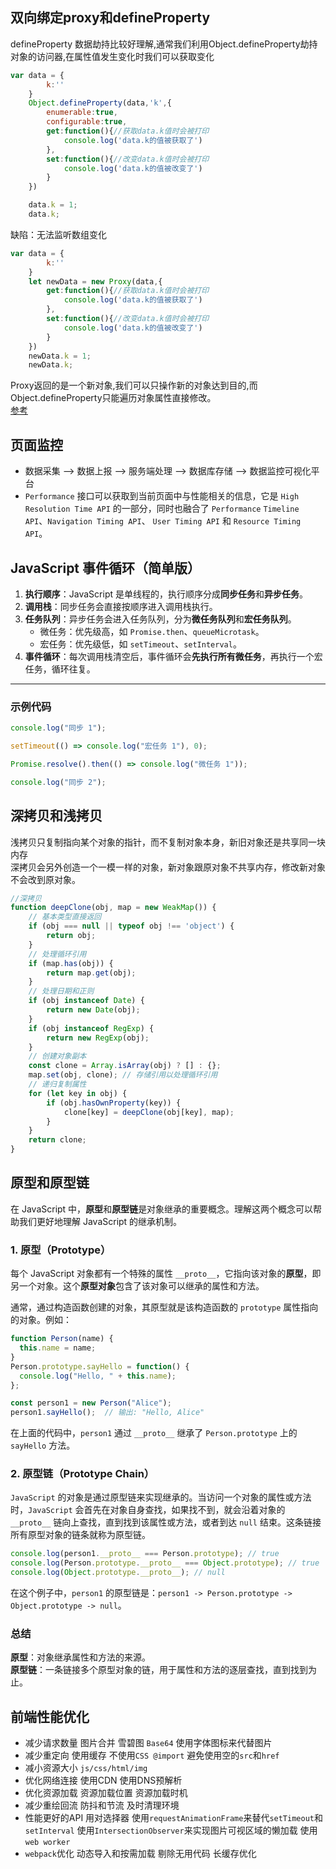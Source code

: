 ## 双向绑定proxy和defineProperty
defineProperty 数据劫持比较好理解,通常我们利用Object.defineProperty劫持对象的访问器,在属性值发生变化时我们可以获取变化
```javascript
var data = {
        k:''
    }
    Object.defineProperty(data,'k',{
        enumerable:true,
        configurable:true,
        get:function(){//获取data.k值时会被打印
            console.log('data.k的值被获取了')
        },
        set:function(){//改变data.k值时会被打印
            console.log('data.k的值被改变了')
        }
    })

    data.k = 1;
    data.k;
```
缺陷：无法监听数组变化

```javascript
var data = {
        k:''
    }
    let newData = new Proxy(data,{
        get:function(){//获取data.k值时会被打印
            console.log('data.k的值被获取了')
        },
        set:function(){//改变data.k值时会被打印
            console.log('data.k的值被改变了')
        }
    })
    newData.k = 1;
    newData.k;
```
Proxy返回的是一个新对象,我们可以只操作新的对象达到目的,而Object.defineProperty只能遍历对象属性直接修改。  
[参考](https://www.jianshu.com/p/2df6dcddb0d7)

## 页面监控
* 数据采集 --> 数据上报 --> 服务端处理 --> 数据库存储 --> 数据监控可视化平台
* `Performance` 接口可以获取到当前页面中与性能相关的信息，它是 `High Resolution Time API` 的一部分，同时也融合了 `Performance` `Timeline API`、`Navigation Timing API`、 `User Timing API` 和 `Resource Timing API`。

## JavaScript 事件循环（简单版）

1. **执行顺序**：JavaScript 是单线程的，执行顺序分成**同步任务**和**异步任务**。
2. **调用栈**：同步任务会直接按顺序进入调用栈执行。
3. **任务队列**：异步任务会进入任务队列，分为**微任务队列**和**宏任务队列**。
    - 微任务：优先级高，如 `Promise.then`、`queueMicrotask`。
    - 宏任务：优先级低，如 `setTimeout`、`setInterval`。
4. **事件循环**：每次调用栈清空后，事件循环会**先执行所有微任务**，再执行一个宏任务，循环往复。

---

### 示例代码

```javascript
console.log("同步 1");

setTimeout(() => console.log("宏任务 1"), 0);

Promise.resolve().then(() => console.log("微任务 1"));

console.log("同步 2");
```

## 深拷贝和浅拷贝
浅拷贝只复制指向某个对象的指针，而不复制对象本身，新旧对象还是共享同一块内存  
深拷贝会另外创造一个一模一样的对象，新对象跟原对象不共享内存，修改新对象不会改到原对象。  
```javascript
//深拷贝
function deepClone(obj, map = new WeakMap()) {
    // 基本类型直接返回
    if (obj === null || typeof obj !== 'object') {
        return obj;
    }
    // 处理循环引用
    if (map.has(obj)) {
        return map.get(obj);
    }
    // 处理日期和正则
    if (obj instanceof Date) {
        return new Date(obj);
    }
    if (obj instanceof RegExp) {
        return new RegExp(obj);
    }
    // 创建对象副本
    const clone = Array.isArray(obj) ? [] : {};
    map.set(obj, clone); // 存储引用以处理循环引用
    // 递归复制属性
    for (let key in obj) {
        if (obj.hasOwnProperty(key)) {
            clone[key] = deepClone(obj[key], map);
        }
    }
    return clone;
}
```
## 原型和原型链

在 JavaScript 中，**原型**和**原型链**是对象继承的重要概念。理解这两个概念可以帮助我们更好地理解 JavaScript 的继承机制。

### 1. 原型（Prototype）

每个 JavaScript 对象都有一个特殊的属性 `__proto__`，它指向该对象的**原型**，即另一个对象。这个**原型对象**包含了该对象可以继承的属性和方法。

通常，通过构造函数创建的对象，其原型就是该构造函数的 `prototype` 属性指向的对象。例如：

```javascript
function Person(name) {
  this.name = name;
}
Person.prototype.sayHello = function() {
  console.log("Hello, " + this.name);
};

const person1 = new Person("Alice");
person1.sayHello();  // 输出: "Hello, Alice"
```
在上面的代码中，`person1` 通过 `__proto__` 继承了 `Person.prototype` 上的 `sayHello` 方法。

### 2. 原型链（Prototype Chain）
`JavaScript` 的对象是通过原型链来实现继承的。当访问一个对象的属性或方法时，`JavaScript` 会首先在对象自身查找，如果找不到，就会沿着对象的 `__proto__` 链向上查找，直到找到该属性或方法，或者到达 `null` 结束。这条链接所有原型对象的链条就称为原型链。
```javascript
console.log(person1.__proto__ === Person.prototype); // true
console.log(Person.prototype.__proto__ === Object.prototype); // true
console.log(Object.prototype.__proto__); // null
```
在这个例子中，`person1` 的原型链是：`person1 -> Person.prototype -> Object.prototype -> null`。
### 总结
**原型**：对象继承属性和方法的来源。  
**原型链**：一条链接多个原型对象的链，用于属性和方法的逐层查找，直到找到为止。

## 前端性能优化
* 减少请求数量 图片合并 雪碧图 `Base64` 使用字体图标来代替图片
* 减少重定向 使用缓存 不使用`CSS @import` 避免使用空的`src`和`href`
* 减小资源大小 `js/css/html/img`
* 优化网络连接 使用CDN 使用DNS预解析
* 优化资源加载 资源加载位置 资源加载时机
* 减少重绘回流 防抖和节流 及时清理环境
* 性能更好的API 用对选择器 使用`requestAnimationFrame`来替代`setTimeout`和`setInterval` 使用`IntersectionObserver`来实现图片可视区域的懒加载 使用`web worker`
* `webpack`优化 动态导入和按需加载 剔除无用代码 长缓存优化
